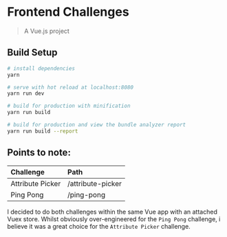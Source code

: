# Frontend Challenges

> A Vue.js project

## Build Setup

``` bash
# install dependencies
yarn

# serve with hot reload at localhost:8080
yarn run dev

# build for production with minification
yarn run build

# build for production and view the bundle analyzer report
yarn run build --report
```

## Points to note:
| Challenge             | Path  |
| :--------------------- | :----- |
| Attribute Picker      | /attribute-picker |
| Ping Pong             | /ping-pong |

I decided to do both challenges within the same Vue app with an attached Vuex store. Whilst obviously over-engineered for the `Ping Pong` challenge, i believe it was a great choice for the `Attribute Picker` challenge.
